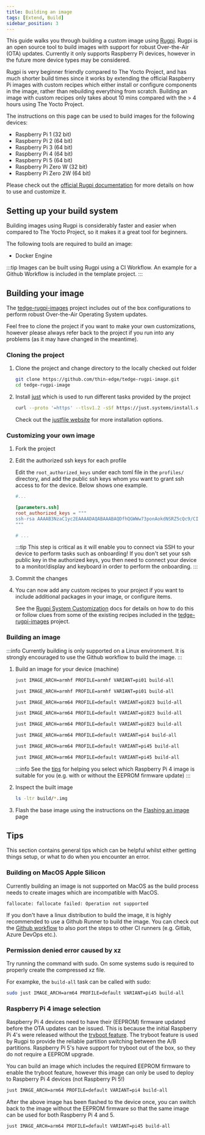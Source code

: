 ```yaml
---
title: Building an image
tags: [Extend, Build]
sidebar_position: 3
---
```


This guide walks you through building a custom image using [Rugpi](https://github.com/silitics/rugpi). Rugpi is an open source tool to build images with support for robust Over-the-Air (OTA) updates. Currently it only supports Raspberry Pi devices, however in the future more device types may be considered.

Rugpi is very beginner friendly compared to The Yocto Project, and has much shorter build times since it works by extending the official Raspberry Pi images with custom recipes which either install or configure components in the image, rather than rebuilding everything from scratch. Building an image with custom recipes only takes about 10 mins compared with the > 4 hours using The Yocto Project.

The instructions on this page can be used to build images for the following devices:

* Raspberry Pi 1 (32 bit)
* Raspberry Pi 2 (64 bit)
* Raspberry Pi 3 (64 bit)
* Raspberry Pi 4 (64 bit)
* Raspberry Pi 5 (64 bit)
* Raspberry Pi Zero W (32 bit)
* Raspberry Pi Zero 2W (64 bit)

Please check out the [official Rugpi documentation](https://oss.silitics.com/rugpi/) for more details on how to use and customize it.

## Setting up your build system

Building images using Rugpi is considerably faster and easier when compared to The Yocto Project, so it makes it a great tool for beginners.

The following tools are required to build an image:

* Docker Engine

:::tip
Images can be built using Rugpi using a CI Workflow. An example for a Github Workflow is included in the template project.
:::

## Building your image

The [tedge-rugpi-images](https://github.com/thin-edge/tedge-rugpi-image) project includes out of the box configurations to perform robust Over-the-Air Operating System updates.

Feel free to clone the project if you want to make your own customizations, however please always refer back to the project if you run into any problems (as it may have changed in the meantime).


### Cloning the project

1. Clone the project and change directory to the locally checked out folder

    ```sh
    git clone https://github.com/thin-edge/tedge-rugpi-image.git
    cd tedge-rugpi-image
    ```

2. Install [just](https://just.systems/man/en/chapter_5.html) which is used to run different tasks provided by the project

    ```sh
    curl --proto '=https' --tlsv1.2 -sSf https://just.systems/install.sh | sudo bash -s -- --to /usr/bin
    ```

    Check out the [justfile website](https://just.systems/man/en/chapter_5.html) for more installation options.

### Customizing your own image

1. Fork the project

2. Edit the authorized ssh keys for each profile

    Edit the `root_authorized_keys` under each toml file in the `profiles/` directory, and add the public ssh keys whom you want to grant ssh access to for the device. Below shows one example.

    ```toml title="file: profiles/default.toml"
    #...

    [parameters.ssh]
    root_authorized_keys = """
    ssh-rsa AAAAB3NzaC1yc2EAAAADAQABAAABAQDfhQGWWw73ponAokdNSRZ5cQc9/CIX1TLQgYlr+BtObKoO4UNFP1YSbgK03GjhjeUid+QPmV+UURqxQTqLQoYWqUFP2CYkILFccVPmTvx9HLwupI+6QQKWfMDx9Djfph9GzInymaA5fT7hKppqittFrC/l3lkKgKTX5ohEOGshIbRgtgOYIaW3ByTx3urnaBbYCIgOyOZzSIyS0dUkwsiLu3XjPspgmn3Fs/+vofT/yhBe1carW0UM3ivV0JFfJzrxbCl/F7I2qwfjZXsypjkwlpNupUMuo3xPMi8YvNvyEu4d+IEAqO1dCcdGcxlkiHxrdITIpVLt5mjJ2LauHE/H bootstrap
    """

    # ...
    ```

    :::tip
    This step is critical as it will enable you to connect via SSH to your device to perform tasks such as onboarding! If you don't set your ssh public key in the authorized keys, you then need to connect your device to a monitor/display and keyboard in order to perform the onboarding.
    :::

3. Commit the changes

4. You can now add any custom recipes to your project if you want to include additional packages in your image, or configure items.

    See the [Rugpi System Customization](https://oss.silitics.com/rugpi/docs/guide/system-customization) docs for details on how to do this or follow clues from some of the existing recipes included in the [tedge-rugpi-images](https://github.com/thin-edge/tedge-rugpi-image) project.

### Building an image

:::info
Currently building is only supported on a Linux environment. It is strongly encouraged to use the Github workflow to build the image.
:::

1. Build an image for your device (machine)

    ```sh tab={"label":"Pi\tZero"}
    just IMAGE_ARCH=armhf PROFILE=armhf VARIANT=pi01 build-all
    ```

    ```sh tab={"label":"Pi\t1"}
    just IMAGE_ARCH=armhf PROFILE=armhf VARIANT=pi01 build-all
    ```    

    ```sh tab={"label":"Pi\t2"}
    just IMAGE_ARCH=arm64 PROFILE=default VARIANT=pi023 build-all
    ```
    ```sh tab={"label":"Pi\t3"}
    just IMAGE_ARCH=arm64 PROFILE=default VARIANT=pi023 build-all
    ```
    ```sh tab={"label":"Pi\tZero2W"}
    just IMAGE_ARCH=arm64 PROFILE=default VARIANT=pi023 build-all
    ```

    ```sh tab={"label":"Pi\t4\t(With\tFirmware)"}
    just IMAGE_ARCH=arm64 PROFILE=default VARIANT=pi4 build-all
    ```

    ```sh tab={"label":"Pi\t4\t(Without\tFirmware)"}
    just IMAGE_ARCH=arm64 PROFILE=default VARIANT=pi45 build-all
    ```

    ```sh tab={"label":"Pi\t5"}
    just IMAGE_ARCH=arm64 PROFILE=default VARIANT=pi45 build-all
    ```

    :::info
    See the [tips](#raspberry-pi-4-image-selection) for helping you select which Raspberry Pi 4 image is suitable for you (e.g. with or without the EEPROM firmware update)
    :::

2. Inspect the built image

    ```sh
    ls -ltr build/*.img
    ```

3. Flash the base image using the instructions on the [Flashing an image](../../flashing-an-image) page


## Tips

This section contains general tips which can be helpful whilst either getting things setup, or what to do when you encounter an error.

### Building on MacOS Apple Silicon

Currently building an image is not supported on MacOS as the build process needs to create images which are incompatible with MacOS.

```
fallocate: fallocate failed: Operation not supported
```

If you don't have a linux distribution to build the image, it is highly recommended to use a Github Runner to build the image. You can check out the [Github workflow](https://github.com/thin-edge/tedge-rugpi-image/blob/main/.github/workflows/bake-image.yml) to also port the steps to other CI runners (e.g. Gitlab, Azure DevOps etc.).

### Permission denied error caused by xz

Try running the command with sudo. On some systems sudo is required to properly create the compressed xz file.

For exampke, the `build-all` task can be called with sudo:

```sh
sudo just IMAGE_ARCH=arm64 PROFILE=default VARIANT=pi45 build-all
```

### Raspberry Pi 4 image selection

Raspberry Pi 4 devices need to have their (EEPROM) firmware updated before the OTA updates can be issued. This is because the initial Raspberry Pi 4's were released without the [tryboot feature](https://www.raspberrypi.com/documentation/computers/raspberry-pi.html#fail-safe-os-updates-tryboot). The tryboot feature is used by Rugpi to provide the reliable partition switching between the A/B partitions. Raspberry Pi 5's have support for tryboot out of the box, so they do not require a EEPROM upgrade.

You can build an image which includes the required EEPROM firmware to enable the tryboot feature, however this image can only be used to deploy to Raspberry Pi 4 devices (not Raspberry Pi 5!)

```sh
just IMAGE_ARCH=arm64 PROFILE=default VARIANT=pi4 build-all
```

After the above image has been flashed to the device once, you can switch back to the image without the EEPROM firmware so that the same image can be used for both Raspberry Pi 4 and 5.

```sh
just IMAGE_ARCH=arm64 PROFILE=default VARIANT=pi45 build-all
```
